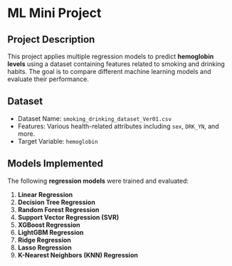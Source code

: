 # ML Mini Project 

##  Project Description
This project applies multiple regression models to predict **hemoglobin levels** using a dataset containing features related to smoking and drinking habits. The goal is to compare different machine learning models and evaluate their performance.

##  Dataset
- Dataset Name: `smoking_drinking_dataset_Ver01.csv`
- Features: Various health-related attributes including `sex`, `DRK_YN`, and more.
- Target Variable: `hemoglobin`

##  Models Implemented
The following **regression models** were trained and evaluated:

1. **Linear Regression**
2. **Decision Tree Regression**
3. **Random Forest Regression**
4. **Support Vector Regression (SVR)**
5. **XGBoost Regression**
6. **LightGBM Regression**
7. **Ridge Regression**
8. **Lasso Regression**
9. **K-Nearest Neighbors (KNN) Regression**


